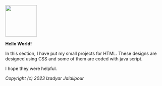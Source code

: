 <img src="https://upload.wikimedia.org/wikipedia/commons/thumb/6/61/HTML5_logo_and_wordmark.svg/640px-HTML5_logo_and_wordmark.svg.png" width="100" height="100">

**Hello World!**

In this section, I have put my small projects for HTML.
These designs are designed using CSS and some of them are coded with java script.

I hope they were helpful.


*Copyright (c) 2023 Izadyar Jalalipour*
